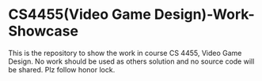 # CS4455(Video Game Design)-Work-Showcase
This is the repository to show the work in course CS 4455, Video Game Design. No work should be used as others solution and no source code will be shared. Plz follow honor lock.

